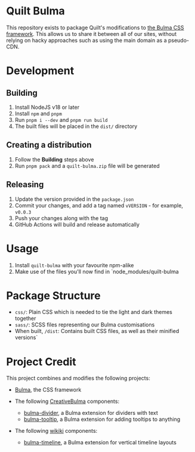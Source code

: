 # Quilt Bulma

This repository exists to package Quilt's modifications to [the Bulma CSS framework](https://bulma.io). This allows
us to share it between all of our sites, without relying on hacky approaches such as using the main domain as a
pseudo-CDN.

# Development

## Building

1. Install NodeJS v18 or later
2. Install `npm` and `pnpm`
3. Run `pnpm i --dev` and `pnpm run build`
4. The built files will be placed in the `dist/` directory

## Creating a distribution

1. Follow the **Building** steps above
2. Run `pnpm pack` and a `quilt-bulma.zip` file will be generated

## Releasing

1. Update the version provided in the `package.json`
2. Commit your changes, and add a tag named `vVERSION` - for example, `v0.0.3`
3. Push your changes along with the tag
4. GitHub Actions will build and release automatically

# Usage

1. Install `quilt-bulma` with your favourite npm-alike
2. Make use of the files you'll now find in `node_modules/quilt-bulma

# Package Structure

* `css/`: Plain CSS which is needed to tie the light and dark themes together
* `sass/`: SCSS files representing our Bulma customisations
* When built, `/dist`: Contains built CSS files, as well as their minified versions`

# Project Credit

This project combines and modifies the following projects:

* [Bulma](https://bulma.io), the CSS framework


* The following [CreativeBulma](https://github.com/CreativeBulma/) components:
  * [bulma-divider](https://github.com/CreativeBulma/bulma-divider/), a Bulma extension for dividers with text
  * [bulma-tooltip](https://github.com/CreativeBulma/bulma-tooltip/), a Bulma extension for adding tooltips to anything


* The following [wikiki](https://wikiki.github.io/) components:
  * [bulma-timeline](https://wikiki.github.io/components/timeline/), a Bulma extension for vertical timeline layouts

